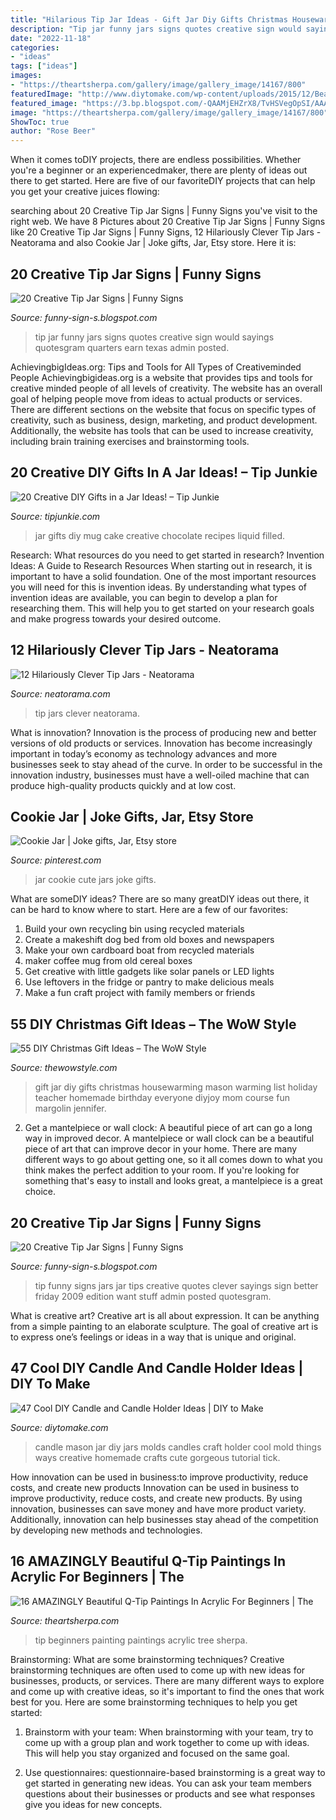 ```yaml
---
title: "Hilarious Tip Jar Ideas - Gift Jar Diy Gifts Christmas Housewarming Mason Warming List Holiday Teacher Homemade Birthday Everyone Diyjoy Mom Course Fun Margolin Jennifer"
description: "Tip jar funny jars signs quotes creative sign would sayings quotesgram quarters earn texas admin posted"
date: "2022-11-18"
categories:
- "ideas"
tags: ["ideas"]
images:
- "https://theartsherpa.com/gallery/image/gallery_image/14167/800"
featuredImage: "http://www.diytomake.com/wp-content/uploads/2015/12/Beautiful-homemade-candle-molds-ideas-diy.jpg"
featured_image: "https://3.bp.blogspot.com/-QAAMjEHZrX8/TvHSVegOpSI/AAAAAAAACo0/VSZhx4S2zzY/s640/funny+tip+jars+013.jpg"
image: "https://theartsherpa.com/gallery/image/gallery_image/14167/800"
ShowToc: true
author: "Rose Beer"
---
```



When it comes toDIY projects, there are endless possibilities. Whether you're a beginner or an experiencedmaker, there are plenty of ideas out there to get started. Here are five of our favoriteDIY projects that can help you get your creative juices flowing: 

	

		
searching about 20 Creative Tip Jar Signs | Funny Signs you've visit to the right web. We have 8 Pictures about 20 Creative Tip Jar Signs | Funny Signs like 20 Creative Tip Jar Signs | Funny Signs, 12 Hilariously Clever Tip Jars - Neatorama and also Cookie Jar | Joke gifts, Jar, Etsy store. Here it is:
		
    
## 20 Creative Tip Jar Signs | Funny Signs

<img loading=lazy src="https://3.bp.blogspot.com/-QAAMjEHZrX8/TvHSVegOpSI/AAAAAAAACo0/VSZhx4S2zzY/s640/funny+tip+jars+013.jpg" onerror="this.onerror=null;this.src='https://tse3.mm.bing.net/th?id=OIP.j3YuUncPm596E8asCA6r6QAAAA&amp;pid=15.1';" alt="20 Creative Tip Jar Signs | Funny Signs">

_Source: funny-sign-s.blogspot.com_

>tip jar funny jars signs quotes creative sign would sayings quotesgram quarters earn texas admin posted. 

	

AchievingbigIdeas.org: Tips and Tools for All Types of Creativeminded People
Achievingbigideas.org is a website that provides tips and tools for creative minded people of all levels of creativity. The website has an overall goal of helping people move from ideas to actual products or services. There are different sections on the website that focus on specific types of creativity, such as business, design, marketing, and product development. Additionally, the website has tools that can be used to increase creativity, including brain training exercises and brainstorming tools.

    
## 20 Creative DIY Gifts In A Jar Ideas! – Tip Junkie

<img loading=lazy src="https://cdn.tipjunkie.com/wp-content/uploads/cache/63/10/6310661d67a1903d6060223260e78c50.jpg" onerror="this.onerror=null;this.src='https://tse3.mm.bing.net/th?id=OIP.Futdv-a07_hjCU81hAn6BAHaH6&amp;pid=15.1';" alt="20 Creative DIY Gifts in a Jar Ideas! – Tip Junkie">

_Source: tipjunkie.com_

>jar gifts diy mug cake creative chocolate recipes liquid filled. 

	

Research: What resources do you need to get started in research?
Invention Ideas: A Guide to Research Resources
When starting out in research, it is important to have a solid foundation. One of the most important resources you will need for this is invention ideas. By understanding what types of invention ideas are available, you can begin to develop a plan for researching them. This will help you to get started on your research goals and make progress towards your desired outcome.

    
## 12 Hilariously Clever Tip Jars - Neatorama

<img loading=lazy src="https://uploads.neatorama.com/images/posts/490/51/51490/1345787028-0.jpg" onerror="this.onerror=null;this.src='https://tse3.mm.bing.net/th?id=OIP.l7yW1E7oWzOLFPfNAQ0UQAHaIq&amp;pid=15.1';" alt="12 Hilariously Clever Tip Jars - Neatorama">

_Source: neatorama.com_

>tip jars clever neatorama. 

	

What is innovation?
Innovation is the process of producing new and better versions of old products or services. Innovation has become increasingly important in today’s economy as technology advances and more businesses seek to stay ahead of the curve. In order to be successful in the innovation industry, businesses must have a well-oiled machine that can produce high-quality products quickly and at low cost.

    
## Cookie Jar | Joke Gifts, Jar, Etsy Store

<img loading=lazy src="https://i.pinimg.com/736x/5b/19/73/5b1973604a4308a32d09f385a7d9c06e.jpg" onerror="this.onerror=null;this.src='https://tse1.mm.bing.net/th?id=OIP.OYkl91yIBWwTSAY1vtkVPgHaJ3&amp;pid=15.1';" alt="Cookie Jar | Joke gifts, Jar, Etsy store">

_Source: pinterest.com_

>jar cookie cute jars joke gifts. 

	

What are someDIY ideas?
There are so many greatDIY ideas out there, it can be hard to know where to start. Here are a few of our favorites: 
1. Build your own recycling bin using recycled materials 
2. Create a makeshift dog bed from old boxes and newspapers 
3. Make your own cardboard boat from recycled materials 
4. maker coffee mug from old cereal boxes 
5. Get creative with little gadgets like solar panels or LED lights 
6. Use leftovers in the fridge or pantry to make delicious meals 
7. Make a fun craft project with family members or friends 

    
## 55 DIY Christmas Gift Ideas – The WoW Style

<img loading=lazy src="http://thewowstyle.com/wp-content/uploads/2014/11/Housewarming-Gift-in-a-Jar.jpg" onerror="this.onerror=null;this.src='https://tse1.mm.bing.net/th?id=OIP.S5gIffvTSsWNRHUr4qMrMgHaJ4&amp;pid=15.1';" alt="55 DIY Christmas Gift Ideas – The WoW Style">

_Source: thewowstyle.com_

>gift jar diy gifts christmas housewarming mason warming list holiday teacher homemade birthday everyone diyjoy mom course fun margolin jennifer. 

	

2. Get a mantelpiece or wall clock: A beautiful piece of art can go a long way in improved decor.
A mantelpiece or wall clock can be a beautiful piece of art that can improve decor in your home. There are many different ways to go about getting one, so it all comes down to what you think makes the perfect addition to your room. If you're looking for something that's easy to install and looks great, a mantelpiece is a great choice.

    
## 20 Creative Tip Jar Signs | Funny Signs

<img loading=lazy src="http://2.bp.blogspot.com/-O5LlCGGa5xY/TvHSXfqyRlI/AAAAAAAACo8/of6XOSvfegU/s1600/funny+tip+jars+014.jpg" onerror="this.onerror=null;this.src='https://tse2.mm.bing.net/th?id=OIP.rEyTipEkO_KFSfnEwvNNcAAAAA&amp;pid=15.1';" alt="20 Creative Tip Jar Signs | Funny Signs">

_Source: funny-sign-s.blogspot.com_

>tip funny signs jars jar tips creative quotes clever sayings sign better friday 2009 edition want stuff admin posted quotesgram. 

	

What is creative art?
Creative art is all about expression. It can be anything from a simple painting to an elaborate sculpture. The goal of creative art is to express one’s feelings or ideas in a way that is unique and original.

    
## 47 Cool DIY Candle And Candle Holder Ideas | DIY To Make

<img loading=lazy src="http://www.diytomake.com/wp-content/uploads/2015/12/Beautiful-homemade-candle-molds-ideas-diy.jpg" onerror="this.onerror=null;this.src='https://tse2.mm.bing.net/th?id=OIP.ziUHEsqzTgy3NZVwM9nGSQHaKZ&amp;pid=15.1';" alt="47 Cool DIY Candle and Candle Holder Ideas | DIY to Make">

_Source: diytomake.com_

>candle mason jar diy jars molds candles craft holder cool mold things ways creative homemade crafts cute gorgeous tutorial tick. 

	

How innovation can be used in business:to improve productivity, reduce costs, and create new products
Innovation can be used in business to improve productivity, reduce costs, and create new products. By using innovation, businesses can save money and have more product variety. Additionally, innovation can help businesses stay ahead of the competition by developing new methods and technologies.

    
## 16 AMAZINGLY Beautiful Q-Tip Paintings In Acrylic For Beginners | The

<img loading=lazy src="https://theartsherpa.com/gallery/image/gallery_image/14167/800" onerror="this.onerror=null;this.src='https://tse2.mm.bing.net/th?id=OIP.at22v62oC_Qene7fCsai1AHaJ3&amp;pid=15.1';" alt="16 AMAZINGLY Beautiful Q-Tip Paintings In Acrylic For Beginners | The">

_Source: theartsherpa.com_

>tip beginners painting paintings acrylic tree sherpa. 

	

Brainstorming: What are some brainstorming techniques?
Creative brainstorming techniques are often used to come up with new ideas for businesses, products, or services. There are many different ways to explore and come up with creative ideas, so it's important to find the ones that work best for you. Here are some brainstorming techniques to help you get started:
1. Brainstorm with your team: When brainstorming with your team, try to come up with a group plan and work together to come up with ideas. This will help you stay organized and focused on the same goal.

2. Use questionnaires: questionnaire-based brainstorming is a great way to get started in generating new ideas. You can ask your team members questions about their businesses or products and see what responses give you ideas for new concepts.


